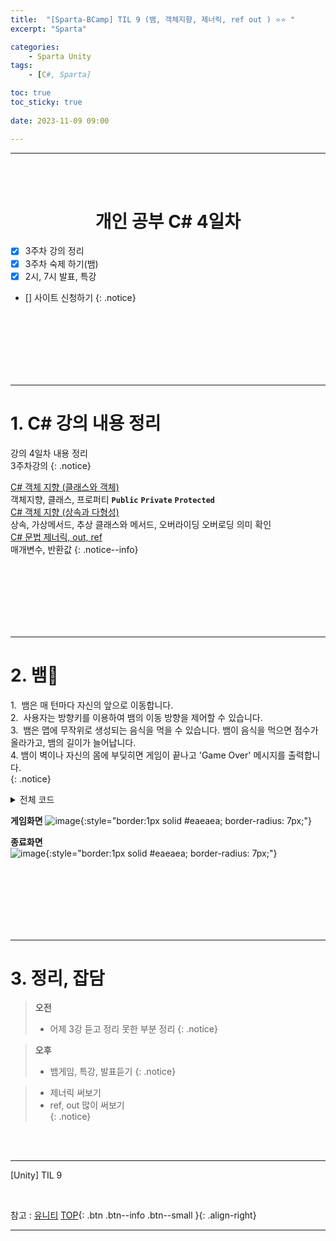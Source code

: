 ```yaml
---
title:  "[Sparta-BCamp] TIL 9 (뱀, 객체지향, 제너릭, ref out ) ⭐⭐ "
excerpt: "Sparta"

categories:
    - Sparta Unity
tags:
    - [C#, Sparta]

toc: true
toc_sticky: true
 
date: 2023-11-09 09:00

---
```

- - -
<BR><BR>

<center><H1> 개인 공부 C# 4일차   </H1></center>

- [x] 3주차 강의 정리
- [x] 3주차 숙제 하기(뱀)
- [x] 2시, 7시 발표, 특강
- [] 사이트 신청하기
{: .notice}

<br><br><br><br><br><br>
- - - 

# 1. C# 강의 내용 정리
강의 4일차 내용 정리  
3주차강의
{: .notice}


[C# 객체 지향 (클래스와 객체) ](https://levell1.github.io/sparta%20c%20sharp/SpartaCsharp7/)  
객체지향, 클래스, 프로퍼티 **`Public`** **`Private`** **`Protected`**  
[C# 객체 지향 (상속과 다형성)](https://levell1.github.io/sparta%20c%20sharp/SpartaCsharp8/)  
상속, 가상메서드, 추상 클래스와 메서드, 오버라이딩 오버로딩 의미 확인  
[C# 문법 제너릭, out, ref](https://levell1.github.io/sparta%20c%20sharp/SpartaCsharp9/)   
매개변수, 반환값
{: .notice--info}



<br><br><br><br><br><br>
- - - 


# 2. 뱀🐍

1.&nbsp; 뱀은 매 턴마다 자신의 앞으로 이동합니다.  
2.&nbsp; 사용자는 방향키를 이용하여 뱀의 이동 방향을 제어할 수 있습니다.  
3.&nbsp; 뱀은 맵에 무작위로 생성되는 음식을 먹을 수 있습니다. 뱀이 음식을 먹으면 점수가 올라가고, 뱀의 길이가 늘어납니다.  
4.&nbsp;뱀이 벽이나 자신의 몸에 부딪히면 게임이 끝나고 'Game Over' 메시지를 출력합니다.   
{: .notice}

<details>
<summary>전체 코드</summary>

<div class="notice--primary" markdown="1"> 

```c# 
using System;
using System.Drawing;
using System.Security.Cryptography.X509Certificates;



namespace Snake
{
    class Snack
    {
        const int map_X = 30;
        const int map_Y = 20;

        char bodyS = '+';
        char foodS = '=';

        Random rand = new Random();
        static void Main(string[] args)
        {

            Console.CursorVisible = false;

            int score = 0;
            _drawMap();

            // 뱀의 초기 위치와 방향을 설정하고, 그립니다.
            Point p = new Point(7, 7, '+');
            Snake snake = new Snake(p, 4, Direction.RIGHT);
            snake.Draw();

            // 음식의 위치를 무작위로 생성하고, 그립니다.
            FoodCreator foodCreator = new FoodCreator(map_X, map_Y, '=');
            Point food = foodCreator.CreateFood(map_X, map_Y);
            food.Draw();

            // 게임 루프: 이 루프는 게임이 끝날 때까지 계속 실행됩니다.
            while (true)
            {
                // 키 입력이 있는 경우에만 방향을 변경합니다.
                if (Console.KeyAvailable)
                {
                    ConsoleKeyInfo keyInfo;
                    keyInfo = Console.ReadKey();

                    switch (keyInfo.Key)
                    {
                        case ConsoleKey.UpArrow:
                            snake.Direction = Direction.UP;
                            break;
                        case ConsoleKey.DownArrow:
                            snake.Direction = Direction.DOWN;
                            break;
                        case ConsoleKey.RightArrow:
                            snake.Direction = Direction.RIGHT;
                            break;
                        case ConsoleKey.LeftArrow:
                            snake.Direction = Direction.LEFT;
                            break;
                    }
                }
                // 뱀이 이동하고, 음식을 먹었는지, 벽이나 자신의 몸에 부딪혔는지 등을 확인하고 처리하는 로직을 작성하세요.
                if (snake.Eat(food))
                {
                    score++;
                    food.Draw();
                    food = foodCreator.CreateFood(map_X, map_Y);
                    food.Draw();
                }
                else
                {
                    snake.Move();
                }
                // 이동, 음식 먹기, 충돌 처리 등의 로직을 완성하세요.

                if (snake.IsHitTail() || snake.IsHitWall())
                {
                    break;
                }

                Thread.Sleep(100); // 게임 속도 조절 (이 값을 변경하면 게임의 속도가 바뀝니다)

                Console.SetCursorPosition(0, 23);
                Console.WriteLine($"먹이 : {score}");
                Console.WriteLine($"길이 : {score+4}");
            }
            Console.Clear();

            Console.SetCursorPosition(27, 4);
            Console.WriteLine($"게임오버");
            Console.SetCursorPosition(26, 5);
            Console.WriteLine($"점수 : {score}점 ");
            Console.ReadLine();


            void _drawMap()
            {
                for (int i = 1; i < (map_X + 2); i++)
                {
                    Console.SetCursorPosition(i, 1);
                    Console.Write("*");
                }
                for (int i = 1; i < (map_X + 2); i++)
                {
                    Console.SetCursorPosition(i, map_Y + 2);
                    Console.Write("*");
                }
                for (int i = 1; i < (map_Y + 2); i++)
                {
                    Console.SetCursorPosition(1, i);
                    Console.Write("*");
                }
                for (int i = 1; i < (map_Y + 2); i++)
                {
                    Console.SetCursorPosition(map_X + 2, i);
                    Console.Write("*");
                }
            }

        }

        class Snake
        {
            char bodyS = '+';
            public List<Point> Body = new List<Point>();
            public Direction Direction;
            // 뱀의 상태와 이동, 음식 먹기, 자신의 몸에 부딪혔는지 

            public Snake(Point p, int count, Direction d)
            {
                Direction = d;
                for (int i = 0; i < count; i++)
                {
                    Point point = new Point(p.x, p.y, bodyS);
                    Body.Add(point);
                    p.x += 1;
                }
            }
            public void Move()
            {
                Point tail = Body.First();
                Body.Remove(tail);
                Point head = NextMove();
                Body.Add(head);

                tail.Clear();   
                head.Draw();
            }
            public Point NextMove()
            {
                Point head = Body.Last();
                Point nextPoint = new Point (head.x, head.y,head.sym);
                switch (Direction)
                {
                    case Direction.LEFT:
                        nextPoint.x -= 1;
                        break;
                    case Direction.RIGHT:
                        nextPoint.x += 1;
                        break;
                    case Direction.UP:
                        nextPoint.y -= 1;
                        break;
                    case Direction.DOWN:
                        nextPoint.y += 1;
                        break;
                }
                return nextPoint;
            }
            public bool IsHitTail()
            {
                var head = Body.Last();
                for (int i = 0; i < Body.Count - 2; i++)
                {
                    if (head.IsHit(Body[i]))
                        return true;
                }
                return false;
            }

            public bool IsHitWall()
            {
                var head = Body.Last();
                if (head.x <= 1 || head.x >= 31 || head.y <= 1 || head.y >= 21)
                    return true;
                return false;
            }

            public void Draw()
            {
                foreach (Point p in Body)
                {
                    p.Draw();
                }
            }

            public bool Eat(Point food)
            {
                Point head = NextMove();
                if (head.IsHit(food))
                {
                    food.sym = head.sym;
                    Body.Add(food);
                    return true;
                }
                else
                {
                    return false;
                }
            }
        }

        class FoodCreator
        {
            int Max_X;
            int Max_Y;
            char foodS = '=';
            public FoodCreator(int a, int b, char c)
            {
                this.Max_X = a;
                this.Max_Y = b;
                this.foodS = c;
            }
            public Point CreateFood(int Max_X, int Max_Y)
            {
                
                Random rand = new Random();
                int x = rand.Next(2, Max_X-2);
                int y = rand.Next(2, Max_Y-2);
                Point point = new Point(x, y, foodS);

                return point;
            }

            public void Draw(Point p)
            {
                Console.ForegroundColor = ConsoleColor.Green;
                p.Draw();
                Console.ResetColor();
            }

        }

        public class Point
        {
            public int x { get; set; }
            public int y { get; set; }
            public char sym { get; set; }

            // Point 클래스 생성자
            public Point(int _x, int _y, char _sym)
            {
                x = _x;
                y = _y;
                sym = _sym;
            }

            // 점을 그리는 메서드
            public void Draw()
            {
                Console.SetCursorPosition(x, y);
                Console.Write(sym);
            }

            // 점을 지우는 메서드
            public void Clear()
            {
                sym = ' ';
                Draw();
            }

            // 두 점이 같은지 비교하는 메서드
            public bool IsHit(Point p)
            {
                return p.x == x && p.y == y;
            }
        }
        // 방향을 표현하는 열거형입니다.
        public enum Direction
        {
            LEFT,
            RIGHT,
            UP,
            DOWN
        }
    }
}
```
</div>

</details>

**게임화면**
![image](https://github.com/levell1/levell1.github.io/assets/96651722/cd13cb8b-9c1c-47a5-a126-864444aced6b){:style="border:1px solid #eaeaea; border-radius: 7px;"}  


**종료화면**  
![image](https://github.com/levell1/levell1.github.io/assets/96651722/fa15444a-b91f-4ca3-a8d9-b5e0c42eaa93){:style="border:1px solid #eaeaea; border-radius: 7px;"}  

<br><br><br><br><br><br>
- - - 

# 3. 정리, 잡담

> **오전**
> - 어제 3강 듣고 정리 못한 부분 정리
{: .notice}

> **오후**
> - 뱀게임, 특강, 발표듣기 
{: .notice}

> - 제너릭 써보기  
> - ref, out 많이 써보기  
{: .notice}


<br><br>
- - - 

[Unity] TIL 9

<br>

참고 : [유니티](https://docs.unity3d.com/kr/)
[TOP](#){: .btn .btn--info .btn--small }{: .align-right}
<br>
- - -
